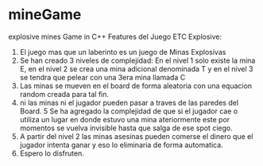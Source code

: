 # mineGame
explosive mines Game in C++
Features del Juego ETC Explosive:
1. El juego mas que un laberinto es un juego de Minas Explosivas
2. Se han creado 3 niveles de complejidad: En el nivel 1 solo existe la mina E, en el nivel 2
se crea una mina adicional denominada T y en el nivel 3 se tendra que pelear con una 3era mina
llamada C
3. Las minas se mueven en el board de forma aleatoria con una equacion random creada para tal fin.
4. ni las minas ni el jugador pueden pasar a traves de las paredes del Board.
5 Se ha agregado la complejidad de que si el jugador cae o utiliza un lugar en donde estuvo una mina
ateriormente este por momentos se vuelva invisible hasta que salga de ese spot ciego.
6. A partir del nivel 2 las minas asesinas pueden comerse el dinero que el jugador intenta ganar y eso
lo eliminaria de forma automatica.
7. Espero lo disfruten.
